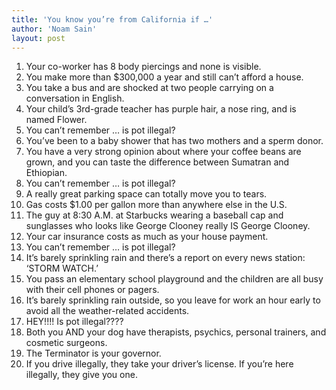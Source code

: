 ```yaml
---
title: 'You know you’re from California if …'
author: 'Noam Sain'
layout: post
---
```


1. Your co-worker has 8 body piercings and none is visible.
2. You make more than $300,000 a year and still can’t afford a house.
3. You take a bus and are shocked at two people carrying on a conversation in English.
4. Your child’s 3rd-grade teacher has purple hair, a nose ring, and is named Flower.
5. You can’t remember … is pot illegal?
6. You’ve been to a baby shower that has two mothers and a sperm donor.
7. You have a very strong opinion about where your coffee beans are grown, and you can taste the difference between Sumatran and Ethiopian.
8. You can’t remember … is pot illegal?
9. A really great parking space can totally move you to tears.
10. Gas costs $1.00 per gallon more than anywhere else in the U.S.
11. The guy at 8:30 A.M. at Starbucks wearing a baseball cap and sunglasses who looks like George Clooney really IS George Clooney.
12. Your car insurance costs as much as your house payment.
13. You can’t remember … is pot illegal?
14. It’s barely sprinkling rain and there’s a report on every news station: ‘STORM WATCH.’
15. You pass an elementary school playground and the children are all busy with their cell phones or pagers.
16. It’s barely sprinkling rain outside, so you leave for work an hour early to avoid all the weather-related accidents.
17. HEY!!!! Is pot illegal????
18. Both you AND your dog have therapists, psychics, personal trainers, and cosmetic surgeons.
19. The Terminator is your governor.
20. If you drive illegally, they take your driver’s license. If you’re here illegally, they give you one.
